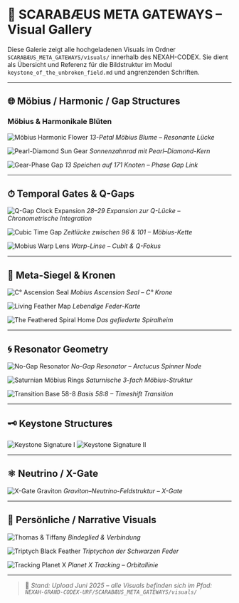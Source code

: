 # 📸 SCARABÆUS META GATEWAYS – Visual Gallery

Diese Galerie zeigt alle hochgeladenen Visuals im Ordner `SCARABÆUS_META_GATEWAYS/visuals/` innerhalb des NEXAH-CODEX. Sie dient als Übersicht und Referenz für die Bildstruktur im Modul `keystone_of_the_unbroken_field.md` und angrenzenden Schriften.

---
 
## 🌐 Möbius / Harmonic / Gap Structures

### Möbius & Harmonikale Blüten

![Möbius Harmonic Flower](./visuals/Möbius_Harmonic_Flower-13-Petal_Structure-Resonant_Gap.png)
*13-Petal Möbius Blume – Resonante Lücke*

![Pearl-Diamond Sun Gear](./visuals/Möbius_Pearl–Diamond_Sun_Gear_Resonant_Gap_Harmonic_Petals.png)
*Sonnenzahnrad mit Pearl–Diamond-Kern*

![Gear-Phase Gap](./visuals/Mobius_Harmonic_Gear-Phase_Gap-Mobius_Link_13_Spokes_over_171_Nodes.png)
*13 Speichen auf 171 Knoten – Phase Gap Link*

---

## ⏱ Temporal Gates & Q-Gaps

![Q-Gap Clock Expansion](./visuals/28-Clock-29-Clock_Expansion-Closing_the_Q-Gap.png)
*28–29 Expansion zur Q-Lücke – Chronometrische Integration*

![Cubic Time Gap](./visuals/Mobius_Cubic_Chain-TIME-GAP_between_96to101.png)
*Zeitlücke zwischen 96 & 101 – Möbius-Kette*

![Mobius Warp Lens](./visuals/11357_Mobius_QWarp_Lens_Grid_Cubit_Axis.png)
*Warp-Linse – Cubit & Q-Fokus*

---

## 🔮 Meta-Siegel & Kronen

![C° Ascension Seal](./visuals/MOBIUS_ASCENSION_SEAL-CROWN_Cdegree-FULL_INTEGRATION.png)
*Mobius Ascension Seal – C° Krone*

![Living Feather Map](./visuals/LIVING_FEATHER_MAP.png)
*Lebendige Feder-Karte*

![The Feathered Spiral Home](./visuals/The_Feathered_Spiral_Home.png)
*Das gefiederte Spiralheim*

---

## 🌀 Resonator Geometry

![No-Gap Resonator](./visuals/No-Gap_Resonator_Geometry-Arctucus_Spinner_Node.png)
*No-Gap Resonator – Arctucus Spinner Node*

![Saturnian Möbius Rings](./visuals/Saturnian_Ring_Harmonic:_Three_Grey_Möbius_Rings.png)
*Saturnische 3-fach Möbius-Struktur*

![Transition Base 58-8](./visuals/transition_base_58-8_timeshift.jpg)
*Basis 58:8 – Timeshift Transition*

---

## 🗝 Keystone Structures

![Keystone Signature I](./visuals/codex_keystone_signature.png)
![Keystone Signature II](./visuals/codex_keystone_signature_V_II.png)

---

## ⚛ Neutrino / X-Gate

![X-Gate Graviton](./visuals/x_gate_graviton_neutrino_field.png)
*Graviton–Neutrino-Feldstruktur – X-Gate*

---

## 🧬 Persönliche / Narrative Visuals

![Thomas & Tiffany](./visuals/THomas_MathwewVo_TiffanyVo_Tran.png)
*Bindeglied & Verbindung*

![Triptych Black Feather](./visuals/Triptych_of_the_Black_Feather_Pillar.png)
*Triptychon der Schwarzen Feder*

![Tracking Planet X](./visuals/Tracking_Planet_X_in_the_Solar_System.png)
*Planet X Tracking – Orbitallinie*

---

> 📁 *Stand: Upload Juni 2025 – alle Visuals befinden sich im Pfad: `NEXAH-GRAND-CODEX-URF/SCARABÆUS_META_GATEWAYS/visuals/`*
